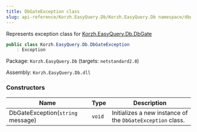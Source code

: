 ```yaml
---
title: DbGateException class
slug: api-reference/Korzh.EasyQuery.Db/Korzh.EasyQuery.Db namespace/dbgateexception-class
---
```



Represents exception class for [Korzh.EasyQuery.Db.DbGate](/api-reference/korzh-easyquery-db/korzh-easyquery-db-namespace/dbgate-class)
```csharp
public class Korzh.EasyQuery.Db.DbGateException
    : Exception

```
Package: `Korzh.EasyQuery.Db` (targets: `netstandard2.0`)

Assembly: `Korzh.EasyQuery.Db.dll`

### Constructors

| Name | Type | Description | 
| --- | --- | --- | 
| DbGateException(`string` message) | `void` | Initializes a new instance of the `DbGateException` class. |